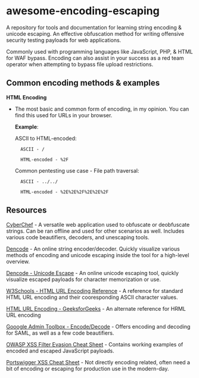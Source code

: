 # awesome-encoding-escaping

A repository for tools and documentation for learning string encoding & unicode escaping. An effective obfuscation method for writing offensive security testing payloads for web applications. 

Commonly used with programming languages like JavaScript, PHP, & HTML for WAF bypass. Encoding can also assist in your success as a red team operator when attempting to bypass file upload restrictions.

## Common encoding methods & examples

**HTML Encoding**
- The most basic and common form of encoding, in my opinion. You can find this used for URLs in your browser.

    **Example**:

    ASCII to HTML-encoded:

        ASCII - /
    
        HTML-encoded - %2F

    Common pentesting use case - File path traversal:

        ASCII - ../../
    
        HTML-encoded - %2E%2E%2F%2E%2E%2F



## Resources

[CyberChef](https://gchq.github.io/CyberChef/) - A versatile web application used to obfuscate or deobfuscate strings. Can be ran offline and used for other scenarios as well. Includes various code beautifiers, decoders, and unescaping tools.

[Dencode](https://dencode.com/en/string) - An online string encoder/decoder. Quickly visualize various methods of encoding and unicode escaping inside the tool for a high-level overview.

[Dencode - Unicode Escape](https://dencode.com/en/string/unicode-escape) - An online unicode escaping tool, quickly visualize escaped payloads for character memorization or use.

[W3Schools - HTML URL Encoding Reference](https://www.w3schools.com/tags/ref_urlencode.ASP) - A reference for standard HTML URL encoding and their cooresponding ASCII character values.

[HTML URL Encoding - GeeksforGeeks](https://www.geeksforgeeks.org/html-url-encoding/) - An alternate reference for HRML URL encoding

[Gooogle Admin Toolbox - Encode/Decode](https://toolbox.googleapps.com/apps/encode_decode/) - Offers encoding and decoding for SAML, as well as a few code beautifiers. 

[OWASP XSS Filter Evasion Cheat Sheet](https://cheatsheetseries.owasp.org/cheatsheets/XSS_Filter_Evasion_Cheat_Sheet.html) - Contains working examples of encoded and escaped JavaScript payloads.

[Portswigger XSS Cheat Sheet](https://portswigger.net/web-security/cross-site-scripting/cheat-sheet) - Not directly encoding related, often need a bit of encoding or escaping for production use in the modern-day.
